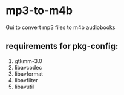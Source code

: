 # mp3-to-m4b
Gui to convert mp3 files to m4b audiobooks

## requirements for pkg-config:
1. gtkmm-3.0
2. libavcodec
3. libavformat
4. libavfilter
5. libavutil
